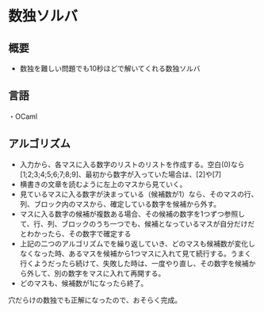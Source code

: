 # 数独ソルバ

## 概要

* 数独を難しい問題でも10秒ほどで解いてくれる数独ソルバ

## 言語
・OCaml

## アルゴリズム
* 入力から、各マスに入る数字のリストのリストを作成する。空白(0)なら[1;2;3;4;5;6;7;8;9]、最初から数字が入っていた場合は、[2]や[7]
* 横書きの文章を読むように左上のマスから見ていく。
* 見ているマスに入る数字が決まっている（候補数が1）なら、そのマスの行、列、ブロック内のマスから、確定している数字を候補から外す。
* マスに入る数字の候補が複数ある場合、その候補の数字を1つずつ参照して、行、列、ブロックのうち一つでも、候補となっているマスが自分だけだとわかったら、その数字で確定する
* 上記の二つのアルゴリズムでを繰り返していき、どのマスも候補数が変化しなくなった時、あるマスを候補から1つマスに入れて見て続行する。うまく行くようだったら続けて、失敗した時は、一度やり直し、その数字を候補から外して、別の数字をマスに入れて再開する。
* どのマスも、候補数が1になったら終了。

穴だらけの数独でも正解になったので、おそらく完成。


